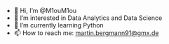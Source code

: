 - 👋 Hi, I’m @M1ouM1ou
- 👀 I’m interested in Data Analytics and Data Science
- 🌱 I’m currently learning Python
- 📫 How to reach me: martin.bergmann91@gmx.de

<!---
M1ouM1ou/M1ouM1ou is a ✨ special ✨ repository because its `README.md` (this file) appears on your GitHub profile.
You can click the Preview link to take a look at your changes.
--->
